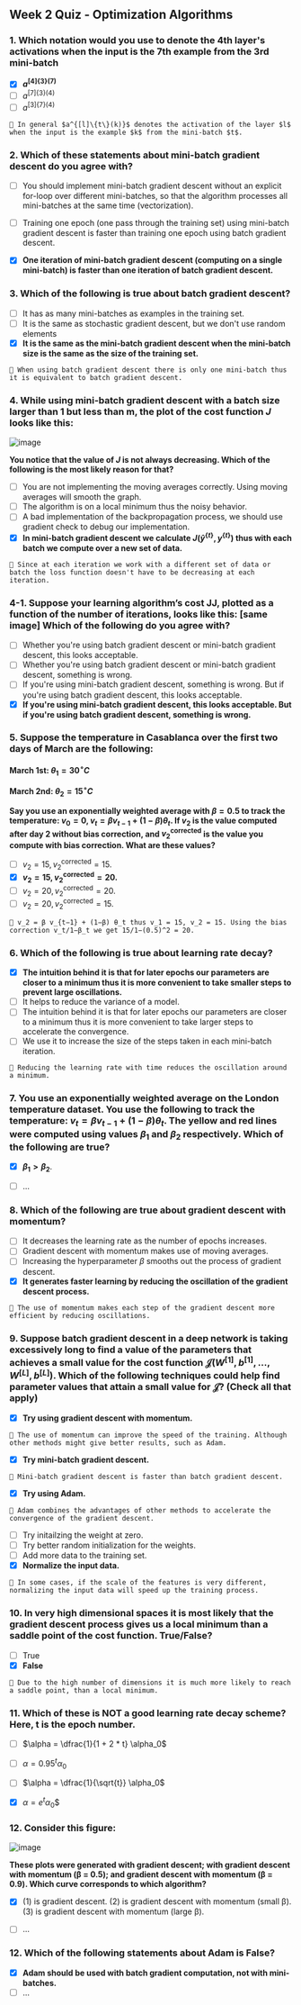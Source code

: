 ## Week 2 Quiz - Optimization Algorithms


### 1. Which notation would you use to denote the 4th layer's activations when the input is the 7th example from the 3rd mini-batch
- [x] **$a^{[4]\{3\}(7)}$**
- [ ] $a^{[7]\{3\}(4)}$
- [ ] $a^{[3]\{7\}(4)}$
```
📌 In general $a^{[l]\{t\}(k)}$ denotes the activation of the layer $l$ when the input is the example $k$ from the mini-batch $t$.
```


### 2. Which of these statements about mini-batch gradient descent do you agree with?
- [ ] You should implement mini-batch gradient descent without an explicit for-loop over different mini-batches, so that the algorithm processes all mini-batches at the same time (vectorization).
- [ ] Training one epoch (one pass through the training set) using mini-batch gradient descent is faster than training one epoch using batch gradient descent.
- [x] **One iteration of mini-batch gradient descent (computing on a single mini-batch) is faster than one iteration of batch gradient descent.**


### 3. Which of the following is true about batch gradient descent?
- [ ] It has as many mini-batches as examples in the training set.
- [ ] It is the same as stochastic gradient descent, but we don't use random elements
- [x] **It is the same as the mini-batch gradient descent when the mini-batch size is the same as the size of the training set.**
```
📌 When using batch gradient descent there is only one mini-batch thus it is equivalent to batch gradient descent.
```


### 4. While using mini-batch gradient descent with a batch size larger than 1 but less than m, the plot of the cost function $J$ looks like this:

![image](https://user-images.githubusercontent.com/55765292/178682791-1de71077-199d-4360-8c76-5b51ecec6dd5.png)

**You notice that the value of $J$ is not always decreasing. Which of the following is the most likely reason for that?**
- [ ] You are not implementing the moving averages correctly. Using moving averages will smooth the graph.
- [ ] The algorithm is on a local minimum thus the noisy behavior.
- [ ] A bad implementation of the backpropagation process, we should use gradient check to debug our implementation.
- [x] **In mini-batch gradient descent we calculate $J(\hat{y}^{\{t\}},y^{\{t\}})$ thus with each batch we compute over a new set of data.**
```
📌 Since at each iteration we work with a different set of data or batch the loss function doesn't have to be decreasing at each iteration.
```

### 4-1. Suppose your learning algorithm’s cost JJ, plotted as a function of the number of iterations, looks like this: [same image] Which of the following do you agree with?
- [ ] Whether you're using batch gradient descent or mini-batch gradient descent, this looks acceptable.
- [ ] Whether you're using batch gradient descent or mini-batch gradient descent, something is wrong.
- [ ] If you're using mini-batch gradient descent, something is wrong. But if you're using batch gradient descent, this looks acceptable.
- [x] **If you're using mini-batch gradient descent, this looks acceptable. But if you're using batch gradient descent, something is wrong.**

### 5. Suppose the temperature in Casablanca over the first two days of March are the following:

**March 1st: $\theta_1 = 30^{\circ}C$**

**March 2nd: $\theta_2 = 15^{\circ}C$**

**Say you use an exponentially weighted average with $\beta = 0.5$ to track the temperature: $v_0 = 0, v_t = \beta v_{t-1} + (1- \beta) \theta_t$. If $v_2$ is the value computed after day 2 without bias correction, and $v_2^{\text{corrected}}$ is the value you compute with bias correction. What are these values?**

- [ ] $v_2 = 15, v_2^{\text{corrected}} = 15$.
- [x] **$v_2 = 15, v_2^{\text{corrected}} = 20$.**
- [ ] $v_2 = 20, v_2^{\text{corrected}} = 20$.
- [ ] $v_2 = 20, v_2^{\text{corrected}} = 15$.
```
📌 v_2 = β v_{t−1} + (1−β) θ_t thus v_1 = 15, v_2 = 15. Using the bias correction v_t/1−β_t we get 15/1−(0.5)^2 = 20.
```


### 6. Which of the following is true about learning rate decay?
- [x] **The intuition behind it is that for later epochs our parameters are closer to a minimum thus it is more convenient to take smaller steps to prevent large oscillations.**
- [ ] It helps to reduce the variance of a model.
- [ ] The intuition behind it is that for later epochs our parameters are closer to a minimum thus it is more convenient to take larger steps to accelerate the convergence.
- [ ] We use it to increase the size of the steps taken in each mini-batch iteration.
```
📌 Reducing the learning rate with time reduces the oscillation around a minimum.
```


### 7. You use an exponentially weighted average on the London temperature dataset. You use the following to track the temperature: $v_{t} = \beta v_{t-1} + (1-\beta)\theta_t$. The yellow and red lines were computed using values $\beta_1$ and $\beta_2$ respectively. Which of the following are true?
- [x] **$\beta_1 > \beta_2$**.
- [ ] ...


### 8. Which of the following are true about gradient descent with momentum?
- [ ] It decreases the learning rate as the number of epochs increases.
- [ ] Gradient descent with momentum makes use of moving averages.
- [ ] Increasing the hyperparameter $\beta$ smooths out the process of gradient descent.
- [x] **It generates faster learning by reducing the oscillation of the gradient descent process.**
```
📌 The use of momentum makes each step of the gradient descent more efficient by reducing oscillations.
```


### 9. Suppose batch gradient descent in a deep network is taking excessively long to find a value of the parameters that achieves a small value for the cost function $\mathcal{J}(W^{[1]},b^{[1]},...,W^{[L]},b^{[L]})$. Which of the following techniques could help find parameter values that attain a small value for $\mathcal{J}$? (Check all that apply)
- [x] **Try using gradient descent with momentum.**
```
📌 The use of momentum can improve the speed of the training. Although other methods might give better results, such as Adam.
```
- [x] **Try mini-batch gradient descent.**
```
📌 Mini-batch gradient descent is faster than batch gradient descent.
```
- [x] **Try using Adam.**
```
📌 Adam combines the advantages of other methods to accelerate the convergence of the gradient descent.
```
- [ ] Try initailzing the weight at zero.
- [ ] Try better random initialization for the weights.
- [ ] Add more data to the training set.
- [x] **Normalize the input data.** 
```
📌 In some cases, if the scale of the features is very different, normalizing the input data will speed up the training process.
```


### 10. In very high dimensional spaces it is most likely that the gradient descent process gives us a local minimum than a saddle point of the cost function. True/False?
- [ ] True
- [x] **False**
```
📌 Due to the high number of dimensions it is much more likely to reach a saddle point, than a local minimum.
```


### 11. Which of these is NOT a good learning rate decay scheme? Here, t is the epoch number.
- [ ] $\alpha = \dfrac{1}{1 + 2 * t} \alpha_0$
- [ ] $\alpha = 0.95^t \alpha_0$
- [ ] $\alpha = \dfrac{1}{\sqrt{t}} \alpha_0$
- [x] $\alpha = e^t \alpha_0$$


### 12. Consider this figure:

![image](https://user-images.githubusercontent.com/55765292/178691789-764cf300-7255-4710-8b25-9782b77257fd.png)

**These plots were generated with gradient descent; with gradient descent with momentum (β = 0.5); and gradient descent with momentum (β = 0.9). Which curve corresponds to which algorithm?**
- [x] (1) is gradient descent. (2) is gradient descent with momentum (small β). (3) is gradient descent with momentum (large β).
- [ ] ...



### 12. Which of the following statements about Adam is False?
- [x] **Adam should be used with batch gradient computation, not with mini-batches.**
- [ ] ...
